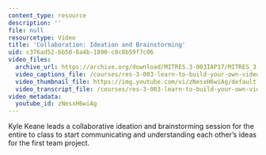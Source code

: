 ```yaml
---
content_type: resource
description: ''
file: null
resourcetype: Video
title: 'Collaboration: Ideation and Brainstorming'
uid: c376ad52-bb50-8a4b-1890-c0c8b59f7c06
video_files:
  archive_url: https://archive.org/download/MITRES.3-003IAP17/MITRES_3-003IAP17_Class_Activities_06_300k.mp4
  video_captions_file: /courses/res-3-003-learn-to-build-your-own-videogame-with-the-unity-game-engine-and-microsoft-kinect-january-iap-2017/38e50f4edb10568d8263c2d7dd2d6202_zNesxH6wiAg.vtt
  video_thumbnail_file: https://img.youtube.com/vi/zNesxH6wiAg/default.jpg
  video_transcript_file: /courses/res-3-003-learn-to-build-your-own-videogame-with-the-unity-game-engine-and-microsoft-kinect-january-iap-2017/5b73fa0a68c05a25eb4357d4bc8590b5_zNesxH6wiAg.pdf
video_metadata:
  youtube_id: zNesxH6wiAg
---
```


Kyle Keane leads a collaborative ideation and brainstorming session for the entire to class to start communicating and understanding each other’s ideas for the first team project.